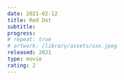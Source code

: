 ```yaml
---
date: 2021-02-12
title: Red Dot
subtitle:
progress:
# repeat: true
# artwork: /library/assets/xxx.jpeg
released: 2021
type: movie
rating: 2
---
```

